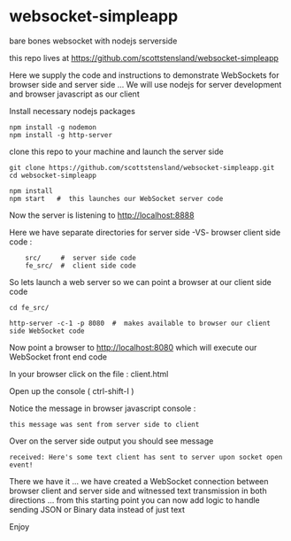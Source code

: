 # websocket-simpleapp
bare bones websocket with nodejs serverside 

this repo lives at https://github.com/scottstensland/websocket-simpleapp

Here we supply the code and instructions to demonstrate WebSockets for browser side and server side ... We will use nodejs for server development and browser javascript as our client


Install necessary nodejs packages

```
npm install -g nodemon
npm install -g http-server
```


clone this repo to your machine and launch the server side 

```
git clone https://github.com/scottstensland/websocket-simpleapp.git
cd websocket-simpleapp

npm install
npm start   #  this launches our WebSocket server code

```

Now the server is listening to [http://localhost:8888](http://localhost:8888)


Here we have separate directories for server side -VS- browser client side code :

```
    src/     #  server side code
    fe_src/  #  client side code
```

So lets launch a web server so we can point a browser at our client side code

```
cd fe_src/

http-server -c-1 -p 8080  #  makes available to browser our client side WebSocket code
```


Now point a browser to [http://localhost:8080](http://localhost:8080) which will execute our WebSocket front end code

In your browser click on the file :   client.html

Open up the console ( ctrl-shift-I )


Notice the message in browser javascript console :  

```
this message was sent from server side to client
```


Over on the server side output you should see message 

```
received: Here's some text client has sent to server upon socket open event!

```

There we have it ... we have created a WebSocket connection between browser client and server side and witnessed text transmission in both directions ... from this starting point you can now add logic to handle sending JSON or Binary data instead of just text

Enjoy


